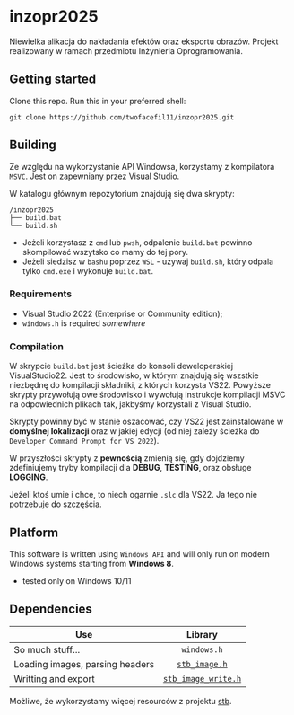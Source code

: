 # inzopr2025

Niewielka alikacja do nakładania efektów oraz eksportu obrazów. Projekt realizowany w ramach przedmiotu Inżynieria Oprogramowania.

## Getting started

Clone this repo. Run this in your preferred shell:

```shell
git clone https://github.com/twofacefil11/inzopr2025.git
```


## Building

Ze względu na wykorzystanie API Windowsa, korzystamy z kompilatora `MSVC`. Jest on zapewniany przez Visual Studio.

W katalogu głównym repozytorium znajdują się dwa skrypty:

```shell
/inzopr2025
├── build.bat
└── build.sh
```

- Jeżeli korzystasz z `cmd` lub `pwsh`, odpalenie `build.bat` powinno skompilować wszytsko co mamy do tej pory.
- Jeżeli siedzisz w `bashu` poprzez `WSL` - używaj `build.sh`, który odpala tylko `cmd.exe` i wykonuje `build.bat`.

### Requirements

- Visual Studio 2022 (Enterprise or Community edition);
- `windows.h` is required _somewhere_

### Compilation

W skrypcie `build.bat` jest ścieżka do konsoli deweloperskiej VisualStudio22.
Jest to środowisko, w którym znajdują się wszstkie niezbędnę do kompilacji składniki, z których korzysta VS22.
Powyższe skrypty przywołują owe środowisko i wywołują instrukcje kompilacji MSVC na odpowiednich plikach tak, jakbyśmy korzystali z Visual Studio.

Skrypty powinny być w stanie oszacować, czy VS22 jest zainstalowane w **domyślnej lokalizacji** oraz w jakiej edycji (od niej zależy ścieżka do `Developer Command Prompt for VS 2022`).

W przyszłości skrypty z **pewnością** zmienią się, gdy dojdziemy zdefiniujemy tryby kompilacji dla **DEBUG**, **TESTING**, oraz obsługe **LOGGING**.

Jeżeli ktoś umie i chce, to niech ogarnie `.slc` dla VS22. Ja tego nie potrzebuje do szczęścia.

## Platform

This software is written using `Windows API` and will only run on modern Windows systems starting from **Windows 8**.

- tested only on Windows 10/11

## Dependencies

| Use | Library       |
| ------------- |:-------------:|
| So much stuff... | `windows.h` |
| Loading images, parsing headers       | [`stb_image.h`](https://github.com/nothings/stb/blob/master/stb_image.h)     |
| Writting and export       | [`stb_image_write.h`](https://github.com/nothings/stb/blob/master/stb_image_write.h)     |

Możliwe, że wykorzystamy więcej resourców z projektu [stb](https://github.com/nothings/stb).
